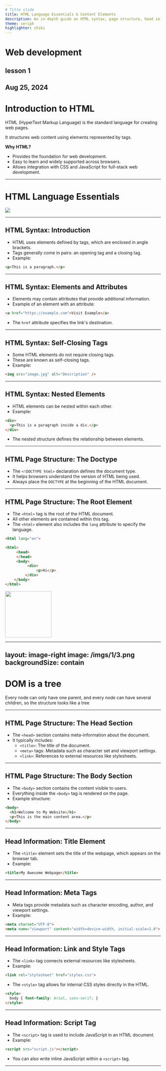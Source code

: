 ```yaml
---
# Title slide
title: HTML Language Essentials & Content Elements
description: An in-depth guide on HTML syntax, page structure, head information, and essential content elements.
theme: seriph
highlighter: shiki
---
```


# Web development

## lesson 1
Aug 25, 2024
---

# Introduction to HTML

HTML (HyperText Markup Language) is the standard language for creating web pages.

It structures web content using elements represented by tags.

**Why HTML?**
  - Provides the foundation for web development.
  - Easy to learn and widely supported across browsers.
  - Allows integration with CSS and JavaScript for full-stack web development.

---

# HTML Language Essentials

<img src="/imgs/1/1.png" />

---

## HTML Syntax: Introduction
- HTML uses elements defined by tags, which are enclosed in angle brackets.
- Tags generally come in pairs: an opening tag and a closing tag.
- Example:
```html
<p>This is a paragraph.</p>
```

---

## HTML Syntax: Elements and Attributes

- Elements may contain attributes that provide additional information.
- Example of an element with an attribute:

```html
<a href="https://example.com">Visit Example</a>
```

- The `href` attribute specifies the link's destination.

---

## HTML Syntax: Self-Closing Tags

- Some HTML elements do not require closing tags.
- These are known as self-closing tags.
- Example:

```html
<img src="image.jpg" alt="Description" />
```

---

## HTML Syntax: Nested Elements

- HTML elements can be nested within each other.
- Example:

```html
<div>
  <p>This is a paragraph inside a div.</p>
</div>
```

- The nested structure defines the relationship between elements.

---

## HTML Page Structure: The Doctype

- The `<!DOCTYPE html>` declaration defines the document type.
- It helps browsers understand the version of HTML being used.
- Always place the `DOCTYPE` at the beginning of the HTML document.

---

## HTML Page Structure: The Root Element

- The `<html>` tag is the root of the HTML document.
- All other elements are contained within this tag.
- The `<html>` element also includes the `lang` attribute to specify the language.

```html
<html lang="en">
```

```html
<html>
     <head>
     </head>
     <body>
          <div>
              <p>Hi</p>
         </div>
    </body>
</html>
```
<img src="/imgs/1/2.png" width="150" />

---
layout: image-right
image: /imgs/1/3.png
backgroundSize: contain
---

# DOM is a tree

Every node can only have one parent, and every node can have several children, so the structure looks like a tree

---

## HTML Page Structure: The Head Section

- The `<head>` section contains meta-information about the document.
- It typically includes:
  - `<title>`: The title of the document.
  - `<meta>` tags: Metadata such as character set and viewport settings.
  - `<link>`: References to external resources like stylesheets.

---

## HTML Page Structure: The Body Section

- The `<body>` section contains the content visible to users.
- Everything inside the `<body>` tag is rendered on the page.
- Example structure:

```html
<body>
  <h1>Welcome to My Website</h1>
  <p>This is the main content area.</p>
</body>
```

---

## Head Information: Title Element

- The `<title>` element sets the title of the webpage, which appears on the browser tab.
- Example:

```html
<title>My Awesome Webpage</title>
```

---

## Head Information: Meta Tags

- Meta tags provide metadata such as character encoding, author, and viewport settings.
- Example:

```html
<meta charset="UTF-8">
<meta name="viewport" content="width=device-width, initial-scale=1.0">
```

---

## Head Information: Link and Style Tags

- The `<link>` tag connects external resources like stylesheets.
- Example:

```html
<link rel="stylesheet" href="styles.css">
```

- The `<style>` tag allows for internal CSS styles directly in the HTML.

```html
<style>
  body { font-family: Arial, sans-serif; }
</style>
```

---

## Head Information: Script Tag

- The `<script>` tag is used to include JavaScript in an HTML document.
- Example:

```html
<script src="script.js"></script>
```

- You can also write inline JavaScript within a `<script>` tag.

---


